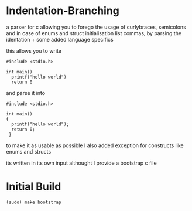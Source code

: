 # Indentation-Branching

a parser for c allowing you to forego the usage of curlybraces, semicolons and in case of enums and struct initialisation list commas, by parsing the identation + some added language specifics

this allows you to write

~~~
#include <stdio.h>

int main()
  printf("hello world")
  return 0
~~~

and parse it into

~~~
#include <stdio.h>

int main()
{
  printf("hello world");
  return 0;
 }
 ~~~
 
 to make it as usable as possible I also added exception for constructs like enums and structs

its written in its own input althought I provide a bootstrap c file

# Initial Build
~~~
(sudo) make bootstrap
~~~
